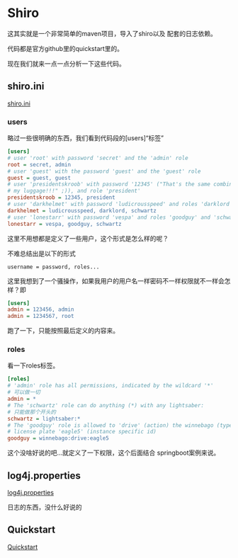 # Shiro

这其实就是一个非常简单的maven项目，导入了shiro以及
配套的日志依赖。

代码都是官方github里的quickstart里的。

现在我们就来一点一点分析一下这些代码。

## shiro.ini

[shiro.ini](src/main/resources/shiro.ini)

### users

略过一些很明确的东西，我们看到代码段的[users]“标签”

```ini
[users]
# user 'root' with password 'secret' and the 'admin' role
root = secret, admin
# user 'guest' with the password 'guest' and the 'guest' role
guest = guest, guest
# user 'presidentskroob' with password '12345' ("That's the same combination on
# my luggage!!!" ;)), and role 'president'
presidentskroob = 12345, president
# user 'darkhelmet' with password 'ludicrousspeed' and roles 'darklord' and 'schwartz'
darkhelmet = ludicrousspeed, darklord, schwartz
# user 'lonestarr' with password 'vespa' and roles 'goodguy' and 'schwartz'
lonestarr = vespa, goodguy, schwartz
```

这里不用想都是定义了一些用户，这个形式是怎么样的呢？

不难总结出是以下的形式

`username = password, roles...`

这里我想到了一个骚操作，如果我用户的用户名一样密码不一样权限就不一样会怎样？即

```ini
[users]
admin = 123456, admin
admin = 1234567, root
```

跑了一下，只能按照最后定义的内容来。

### roles

看一下roles标签。

```ini
[roles]
# 'admin' role has all permissions, indicated by the wildcard '*'
# 可以做一切
admin = *
# The 'schwartz' role can do anything (*) with any lightsaber:
# 只能做那个开头的
schwartz = lightsaber:*
# The 'goodguy' role is allowed to 'drive' (action) the winnebago (type) with
# license plate 'eagle5' (instance specific id)
goodguy = winnebago:drive:eagle5
```

这个没啥好说的吧...就定义了一下权限，这个后面结合
springboot案例来说。

## log4j.properties

[log4j.properties](src/main/resources/log4j.properties)

日志的东西，没什么好说的

## Quickstart

[Quickstart](src/main/java/Quickstart.java)


